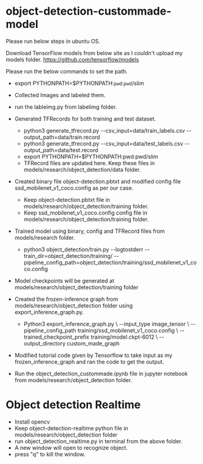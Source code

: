 # object-detection-custommade-model

Please run below steps in ubuntu OS.

Download TensorFlow models from below site as I couldn't upload my models folder.
https://github.com/tensorflow/models

Please run the below commands to set the path.
- export PYTHONPATH=$PYTHONPATH:`pwd`:`pwd`/slim

- Collected Images and labeled them.
- run the lableimg.py from labelimg folder.
- Generated TFRecords for both training and test dataset.
    - python3 generate_tfrecord.py --csv_input=data/train_labels.csv --output_path=data/train.record
    - python3 generate_tfrecord.py --csv_input=data/test_labels.csv --output_path=data/test.record
    - export PYTHONPATH=$PYTHONPATH:pwd:pwd/slim
    - TFRecord files are updated here. Keep these files in models/research/object_detection/data folder.
- Created binary file object-detection.pbtxt and modified config file ssd_mobilenet_v1_coco.config as per our case.
   - Keep object-detection.pbtxt file in models/research/object_detection/training folder.
   - Keep ssd_mobilenet_v1_coco.config config file in models/research/object_detection/training folder.
- Trained model using binary, config and TFRecord files from models/research folder.
    - python3 object_detection/train.py --logtostderr --train_dir=object_detection/training/ --pipeline_config_path=object_detection/training/ssd_mobilenet_v1_coco.config
- Model checkpoints will be generated at models/research/object_detection/training folder
- Created the frozen-inference graph from models/research/object_detection folder using export_inference_graph.py.
    - Python3 export_inference_graph.py \ --input_type image_tensor \ --pipeline_config_path training/ssd_mobilenet_v1_coco.config \ --trained_checkpoint_prefix training/model.ckpt-6012 \ --output_directory custom_made_graph

- Modified tutorial code given by Tensorflow to take input as my frozen_inference_graph and ran the code to get the output.
- Run the object_detection_custommade.ipynb file in jupyter notebook from models/research/object_detection folder.
# Object detection Realtime
- Install opencv
- Keep object-detection-realtime python file in models/research/object_detection folder
- run object_detection_realtime.py in terminal from the above folder.
- A new window will open to recognize object.
- press "q" to kill the window.
